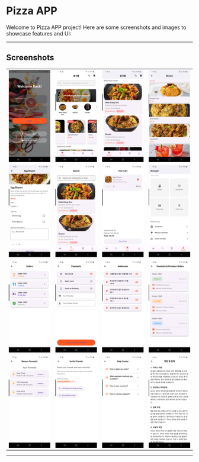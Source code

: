 # Pizza APP

Welcome to Pizza APP project! Here are some screenshots and images to showcase features and UI:

---

## Screenshots

<table>
  <tr>
    <td><img src="assets/images/repo/Login.png" width="200" alt="Login Screen" /></td>
    <td><img src="assets/images/repo/2.png" width="200" alt="Category Selection" /></td>
    <td><img src="assets/images/repo/3.png" width="200" alt="Category Selection" /></td>
    <td><img src="assets/images/repo/4.png" width="200" alt="Category Selection" /></td>
  </tr>
  <tr>
    <td><img src="assets/images/repo/5.png" width="200" alt="Category Selection" /></td>
    <td><img src="assets/images/repo/6.png" width="200" alt="Category Selection" /></td>
    <td><img src="assets/images/repo/7.png" width="200" alt="Food Details" /></td>
    <td><img src="assets/images/repo/8.png" width="200" alt="Profile Details" /></td>
  </tr>
  <tr>
    <td><img src="assets/images/repo/9.png" width="200" alt="Orders Details" /></td>
    <td><img src="assets/images/repo/10.png" width="200" alt="Payments Details" /></td>
    <td><img src="assets/images/repo/11.png" width="200" alt="Addresses Details" /></td>
    <td><img src="assets/images/repo/12.png" width="200" alt="Addresses Details" /></td>
  </tr>
  <tr>
    <td><img src="assets/images/repo/13.png" width="200" alt="Naraon Rewards Details" /></td>
    <td><img src="assets/images/repo/14.png" width="200" alt="Invite Friends Details" /></td>
    <td><img src="assets/images/repo/15.png" width="200" alt="Help Center Details" /></td>
    <td><img src="assets/images/repo/16.png" width="200" alt="Terms & Policy Details" /></td>
  </tr>
</table>

---
